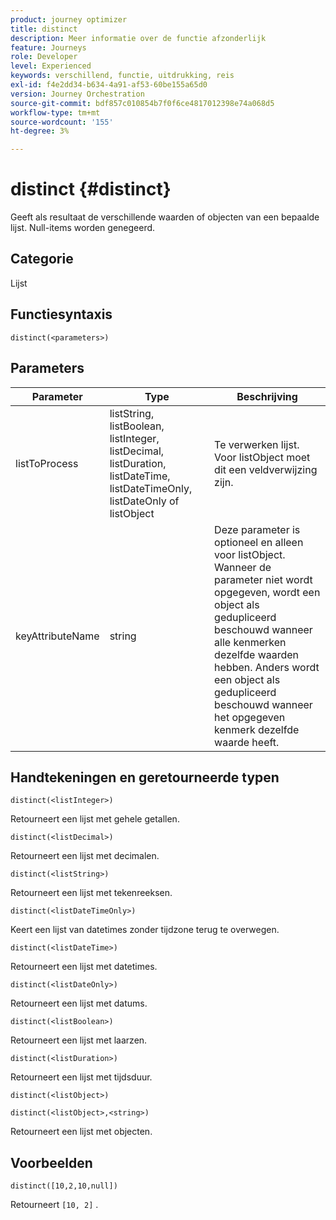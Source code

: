 ```yaml
---
product: journey optimizer
title: distinct
description: Meer informatie over de functie afzonderlijk
feature: Journeys
role: Developer
level: Experienced
keywords: verschillend, functie, uitdrukking, reis
exl-id: f4e2dd34-b634-4a91-af53-60be155a65d0
version: Journey Orchestration
source-git-commit: bdf857c010854b7f0f6ce4817012398e74a068d5
workflow-type: tm+mt
source-wordcount: '155'
ht-degree: 3%

---
```


# distinct {#distinct}

Geeft als resultaat de verschillende waarden of objecten van een bepaalde lijst. Null-items worden genegeerd.

## Categorie

Lijst

## Functiesyntaxis

`distinct(<parameters>)`

## Parameters

| Parameter | Type | Beschrijving |
|-----------|------------------|------------------|
| listToProcess | listString, listBoolean, listInteger, listDecimal, listDuration, listDateTime, listDateTimeOnly, listDateOnly of listObject | Te verwerken lijst. Voor listObject moet dit een veldverwijzing zijn. |
| keyAttributeName | string | Deze parameter is optioneel en alleen voor listObject. Wanneer de parameter niet wordt opgegeven, wordt een object als gedupliceerd beschouwd wanneer alle kenmerken dezelfde waarden hebben. Anders wordt een object als gedupliceerd beschouwd wanneer het opgegeven kenmerk dezelfde waarde heeft. |

## Handtekeningen en geretourneerde typen

`distinct(<listInteger>)`

Retourneert een lijst met gehele getallen.

`distinct(<listDecimal>)`

Retourneert een lijst met decimalen.

`distinct(<listString>)`

Retourneert een lijst met tekenreeksen.

`distinct(<listDateTimeOnly>)`

Keert een lijst van datetimes zonder tijdzone terug te overwegen.

`distinct(<listDateTime>)`

Retourneert een lijst met datetimes.

`distinct(<listDateOnly>)`

Retourneert een lijst met datums.

`distinct(<listBoolean>)`

Retourneert een lijst met laarzen.

`distinct(<listDuration>)`

Retourneert een lijst met tijdsduur.

`distinct(<listObject>)`

`distinct(<listObject>,<string>)`

Retourneert een lijst met objecten.


## Voorbeelden

`distinct([10,2,10,null])`

Retourneert `[10, 2]` .
